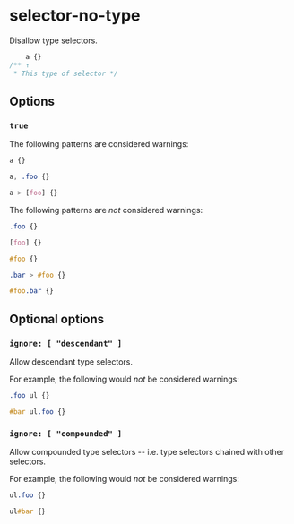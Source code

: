 # selector-no-type

Disallow type selectors.

```css
    a {}
/** ↑
 * This type of selector */
```

## Options

### `true`

The following patterns are considered warnings:

```css
a {}
```

```css
a, .foo {}
```

```css
a > [foo] {}
```

The following patterns are *not* considered warnings:

```css
.foo {}
```

```css
[foo] {}
```

```css
#foo {}
```

```css
.bar > #foo {}
```

```css
#foo.bar {}
```

## Optional options

### `ignore: [ "descendant" ]`

Allow descendant type selectors.

For example, the following would *not* be considered warnings:

```css
.foo ul {}
```

```css
#bar ul.foo {}
```

### `ignore: [ "compounded" ]`

Allow compounded type selectors -- i.e. type selectors chained with other selectors.

For example, the following would *not* be considered warnings:

```css
ul.foo {}
```

```css
ul#bar {}
```
